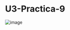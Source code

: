 # U3-Practica-9

![image](https://github.com/AngelDavidFloresQuintanilla/U3-Practica-9/assets/148559104/d9ea9607-69e3-47db-b4bb-e24a171ebec3)
